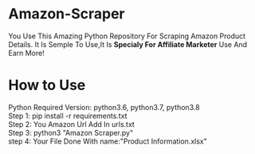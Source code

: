 # Amazon-Scraper
<p>You Use This Amazing Python Repository For Scraping Amazon Product Details. It Is Semple To Use,It Is <b>Specialy For Affiliate Marketer</b> Use And Earn More!</p>
<h1>How to Use</h1>
Python Required Version: python3.6, python3.7, python3.8<br>
Step 1: pip install -r requirements.txt<br>
Step 2: You Amazon Url Add In urls.txt<br>
Step 3: python3 "Amazon Scraper.py"<br>
step 4: Your File Done With name:"Product Information.xlsx"



